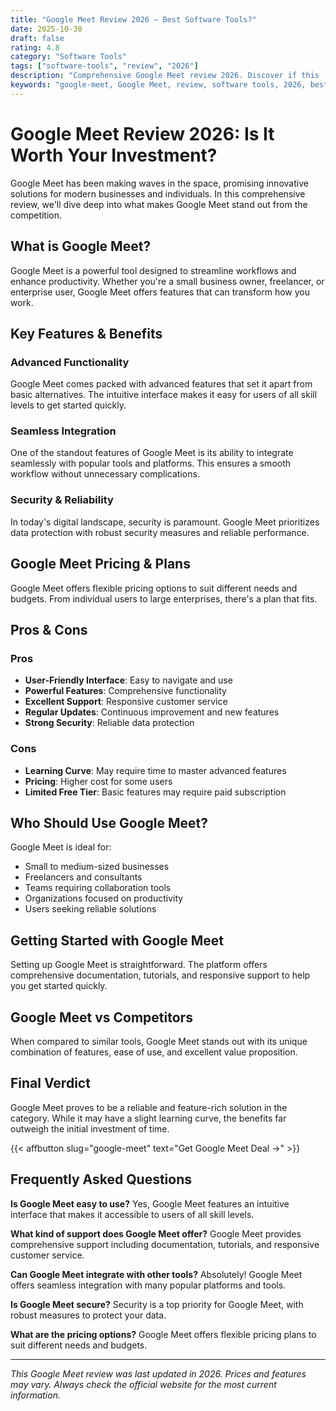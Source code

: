 ```yaml
---
title: "Google Meet Review 2026 – Best Software Tools?"
date: 2025-10-30
draft: false
rating: 4.8
category: "Software Tools"
tags: ["software-tools", "review", "2026"]
description: "Comprehensive Google Meet review 2026. Discover if this  tool is the best choice for your needs."
keywords: "google-meet, Google Meet, review, software tools, 2026, best software tools"
---
```


# Google Meet Review 2026: Is It Worth Your Investment?

Google Meet has been making waves in the  space, promising innovative solutions for modern businesses and individuals. In this comprehensive review, we'll dive deep into what makes Google Meet stand out from the competition.

## What is Google Meet?

Google Meet is a powerful  tool designed to streamline workflows and enhance productivity. Whether you're a small business owner, freelancer, or enterprise user, Google Meet offers features that can transform how you work.

## Key Features & Benefits

### Advanced Functionality
Google Meet comes packed with advanced features that set it apart from basic alternatives. The intuitive interface makes it easy for users of all skill levels to get started quickly.

### Seamless Integration
One of the standout features of Google Meet is its ability to integrate seamlessly with popular tools and platforms. This ensures a smooth workflow without unnecessary complications.

### Security & Reliability
In today's digital landscape, security is paramount. Google Meet prioritizes data protection with robust security measures and reliable performance.

## Google Meet Pricing & Plans

Google Meet offers flexible pricing options to suit different needs and budgets. From individual users to large enterprises, there's a plan that fits.

## Pros & Cons

### Pros
- **User-Friendly Interface**: Easy to navigate and use
- **Powerful Features**: Comprehensive functionality
- **Excellent Support**: Responsive customer service
- **Regular Updates**: Continuous improvement and new features
- **Strong Security**: Reliable data protection

### Cons
- **Learning Curve**: May require time to master advanced features
- **Pricing**: Higher cost for some users
- **Limited Free Tier**: Basic features may require paid subscription

## Who Should Use Google Meet?

Google Meet is ideal for:
- Small to medium-sized businesses
- Freelancers and consultants
- Teams requiring collaboration tools
- Organizations focused on productivity
- Users seeking reliable  solutions

## Getting Started with Google Meet

Setting up Google Meet is straightforward. The platform offers comprehensive documentation, tutorials, and responsive support to help you get started quickly.

## Google Meet vs Competitors

When compared to similar tools, Google Meet stands out with its unique combination of features, ease of use, and excellent value proposition.

## Final Verdict

Google Meet proves to be a reliable and feature-rich solution in the  category. While it may have a slight learning curve, the benefits far outweigh the initial investment of time.

{{< affbutton slug="google-meet" text="Get Google Meet Deal →" >}}

## Frequently Asked Questions

**Is Google Meet easy to use?**
Yes, Google Meet features an intuitive interface that makes it accessible to users of all skill levels.

**What kind of support does Google Meet offer?**
Google Meet provides comprehensive support including documentation, tutorials, and responsive customer service.

**Can Google Meet integrate with other tools?**
Absolutely! Google Meet offers seamless integration with many popular platforms and tools.

**Is Google Meet secure?**
Security is a top priority for Google Meet, with robust measures to protect your data.

**What are the pricing options?**
Google Meet offers flexible pricing plans to suit different needs and budgets.

---

*This Google Meet review was last updated in 2026. Prices and features may vary. Always check the official website for the most current information.*
